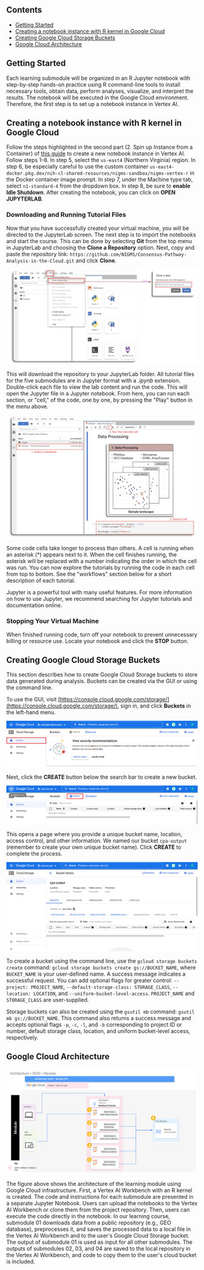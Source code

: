 ## Contents

+ [Getting Started](#getting-started)
+ [Creating a notebook instance with R kernel in Google Cloud](#creating-a-notebook-instance-with-r-kernel-in-google-cloud)
+ [Creating Google Cloud Storage Buckets](#creating-google-cloud-storange-buckets)
+ [Google Cloud Architecture](#google-cloud-architecture)

## Getting Started

Each learning submodule will be organized in an R Jupyter notebook with step-by-step hands-on practice using R command-line tools to install necessary tools, obtain data, perform analyses, visualize, and interpret the results. The notebook will be executed in the Google Cloud environment. Therefore, the first step is to set up a notebook instance in Vertex AI.


## Creating a notebook instance with R kernel in Google Cloud

Follow the steps highlighted in the second part (2. Spin up Instance from a Container) of [this guide](https://github.com/NIGMS/NIGMS-Sandbox/blob/main/docs/HowToCreateVertexAINotebooks.md) to create a new notebook instance in Vertex AI. Follow steps 1–8. In step 5, select the `us-east4` (Northern Virginia) region.  In step 6, be especially careful to use the custom container `us-east4-docker.pkg.dev/nih-cl-shared-resources/nigms-sandbox/nigms-vertex-r` in the Docker container image prompt. In step 7, under the Machine type tab, select `n1-standard-4` from the dropdown box. In step 8, be sure to **enable Idle Shutdown**. After creating the notebook, you can click on **OPEN JUPYTERLAB**.

### Downloading and Running Tutorial Files

Now that you have successfully created your virtual machine, you will be directed to the JupyterLab screen. The next step is to import the notebooks and start the course. This can be done by selecting **Git** from the top menu in JupyterLab and choosing the **Clone a Repository** option.  Next, copy and paste the repository link: `https://github.com/NIGMS/Consensus-Pathway-Analysis-in-the-Cloud.git` and click **Clone**.

![](./images/SettingGC/Clone_Git.png)

This will download the repository to your JupyterLab folder. All tutorial files for the five submodules are in Jupyter format with a *.ipynb* extension. Double-click each file to view the lab content and run the code. This will open the Jupyter file in a Jupyter notebook. From here, you can run each section, or "cell," of the code, one by one, by pressing the "Play" button in the menu above.

![](./images/SettingGC/Run_Cell.png)

Some code cells take longer to process than others.  A cell is running when an asterisk (*) appears next to it. When the cell finishes running, the asterisk will be replaced with a number indicating the order in which the cell was run. You can now explore the tutorials by running the code in each cell from top to bottom. See the "workflows" section below for a short description of each tutorial.

Jupyter is a powerful tool with many useful features. For more information on how to use Jupyter, we recommend searching for Jupyter tutorials and documentation online.

### Stopping Your Virtual Machine

When finished running code, turn off your notebook to prevent unnecessary billing or resource use. Locate your notebook and click the **STOP** button.

## Creating Google Cloud Storage Buckets

This section describes how to create Google Cloud Storage buckets to store data generated during analysis.  Buckets can be created via the GUI or using the command line.

To use the GUI, visit [https://console.cloud.google.com/storage/](https://console.cloud.google.com/storage/), sign in, and click **Buckets** in the left-hand menu.

![](./images/Bucket/Step0.png)

Next, click the **CREATE** button below the search bar to create a new bucket.

![](./images/Bucket/Step1.png)

This opens a page where you provide a unique bucket name, location, access control, and other information.  We named our bucket `cpa-output` (remember to create your own unique bucket name).  Click **CREATE** to complete the process.

![](./images/Bucket/Step2.png)

To create a bucket using the command line, use the `gcloud storage buckets create` command:  `gcloud storage buckets create gs://BUCKET_NAME`, where `BUCKET_NAME` is your user-defined name. A success message indicates a successful request. You can add optional flags for greater control: `--project: PROJECT_NAME`, `--default-storage-class: STORAGE_CLASS`, `--location: LOCATION`, and `--uniform-bucket-level-access`.  `PROJECT_NAME` and `STORAGE_CLASS` are user-supplied.

Storage buckets can also be created using the `gsutil mb` command: `gsutil mb gs://BUCKET_NAME`. This command also returns a success message and accepts optional flags `-p`, `-c`, `-l`, and `-b` corresponding to project ID or number, default storage class, location, and uniform bucket-level access, respectively.


## Google Cloud Architecture

![](./images/Intro/architecture.png)

The figure above shows the architecture of the learning module using Google Cloud infrastructure. First, a Vertex AI Workbench with an R kernel is created. The code and instructions for each submodule are presented in a separate Jupyter Notebook. Users can upload the notebooks to the Vertex AI Workbench or clone them from the project repository.  Then, users can execute the code directly in the notebook. In our learning course, submodule 01 downloads data from a public repository (e.g., GEO database), preprocesses it, and saves the processed data to a local file in the Vertex AI Workbench and to the user's Google Cloud Storage bucket. The output of submodule 01 is used as input for all other submodules. The outputs of submodules 02, 03, and 04 are saved to the local repository in the Vertex AI Workbench, and code to copy them to the user's cloud bucket is included.